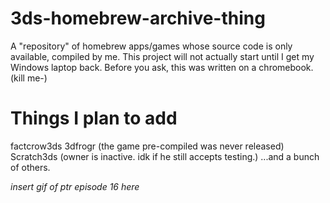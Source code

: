 # 3ds-homebrew-archive-thing
A "repository" of homebrew apps/games whose source code is only available, compiled by me. This project will not actually start until I get my Windows laptop back. Before you ask, this was written on a chromebook. (kill me-)

# Things I plan to add
factcrow3ds
3dfrogr (the game pre-compiled was never released)
Scratch3ds (owner is inactive. idk if he still accepts testing.)
...and a bunch of others.

*insert gif of ptr episode 16 here*
